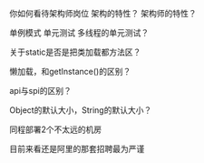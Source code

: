 你如何看待架构师岗位
架构的特性？
架构师的特性？



单例模式
单元测试
多线程的单元测试？


关于static是否是把类加载都方法区？

懒加载，和getInstance()的区别？


api与spi的区别？

Object的默认大小，String的默认大小？



同程部署2个不太远的机房

目前来看还是阿里的那套招聘最为严谨



